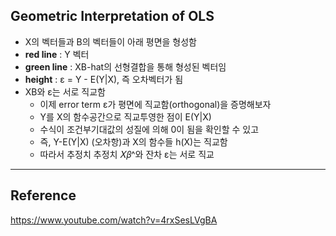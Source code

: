## Geometric Interpretation of OLS

- X의 벡터들과 B의 벡터들이 아래 평면을 형성함
- **red line** : Y 벡터
- **green line** : XB-hat의 선형결합을 통해 형성된 벡터임
- **height** : ε = Y - E(Y|X), 즉 오차벡터가 됨
- XB와 ε는 서로 직교함 
  - 이제 error term ε가 평면에 직교함(orthogonal)을 증명해보자
  - Y를 X의 함수공간으로 직교투영한 점이 E(Y|X)
  - 수식이 조건부기대값의 성질에 의해 0이 됨을 확인할 수 있고
  - 즉, Y-E(Y|X) (오차항)과 X의 함수들 h(X)는 직교함
  - 따라서 추정치 추정치 𝑋𝛽^와 잔차 ε는 서로 직교

---

## Reference
https://www.youtube.com/watch?v=4rxSesLVgBA
